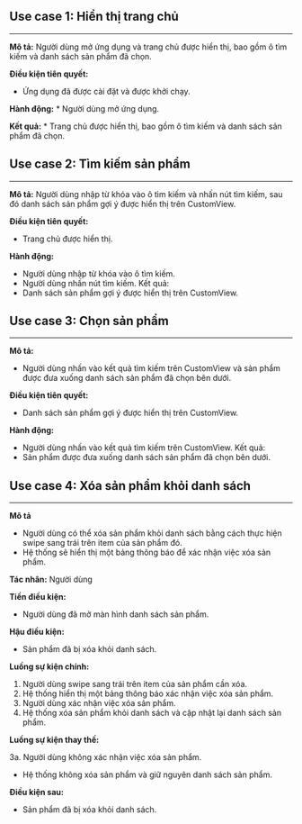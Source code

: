 
## Use case 1: Hiển thị trang chủ 
--------------

**Mô tả:** Người dùng mở ứng dụng và trang chủ được hiển thị, bao gồm ô tìm kiếm và danh sách sản phẩm đã chọn.

**Điều kiện tiên quyết:** 

*   Ứng dụng đã được cài đặt và được khởi chạy.

**Hành động:**
    *   Người dùng mở ứng dụng.

**Kết quả:**
    *   Trang chủ được hiển thị, bao gồm ô tìm kiếm và danh sách sản phẩm đã chọn.

## Use case 2: Tìm kiếm sản phẩm
-------------

**Mô tả:** Người dùng nhập từ khóa vào ô tìm kiếm và nhấn nút tìm kiếm, sau đó danh sách sản phẩm gợi ý được hiển thị trên CustomView.

**Điều kiện tiên quyết:** 
*   Trang chủ được hiển thị.

**Hành động:**

*   Người dùng nhập từ khóa vào ô tìm kiếm.
*   Người dùng nhấn nút tìm kiếm. Kết quả:
*   Danh sách sản phẩm gợi ý được hiển thị trên CustomView.

## Use case 3: Chọn sản phẩm
------------

**Mô tả:**
*    Người dùng nhấn vào kết quả tìm kiếm trên CustomView và sản phẩm được đưa xuống danh sách sản phẩm đã chọn bên dưới.

**Điều kiện tiên quyết:** 
*   Danh sách sản phẩm gợi ý được hiển thị trên CustomView. 

**Hành động:**

*   Người dùng nhấn vào kết quả tìm kiếm trên CustomView. Kết quả:
*   Sản phẩm được đưa xuống danh sách sản phẩm đã chọn bên dưới.

## Use case 4: Xóa sản phẩm khỏi danh sách
----
**Mô tả**
*   Người dùng có thể xóa sản phẩm khỏi danh sách bằng cách thực hiện swipe sang trái trên item của sản phẩm đó.
*   Hệ thống sẽ hiển thị một bảng thông báo để xác nhận việc xóa sản phẩm.

**Tác nhân:** Người dùng

**Tiền điều kiện:**

*   Người dùng đã mở màn hình danh sách sản phẩm.

**Hậu điều kiện:**

*   Sản phẩm đã bị xóa khỏi danh sách.

**Luồng sự kiện chính:**

1.  Người dùng swipe sang trái trên item của sản phẩm cần xóa.
2.  Hệ thống hiển thị một bảng thông báo xác nhận việc xóa sản phẩm.
3.  Người dùng xác nhận việc xóa sản phẩm.
4.  Hệ thống xóa sản phẩm khỏi danh sách và cập nhật lại danh sách sản phẩm.

**Luồng sự kiện thay thế:**

3a. Người dùng không xác nhận việc xóa sản phẩm.

*   Hệ thống không xóa sản phẩm và giữ nguyên danh sách sản phẩm.

**Điều kiện sau:**

*   Sản phẩm đã bị xóa khỏi danh sách.

